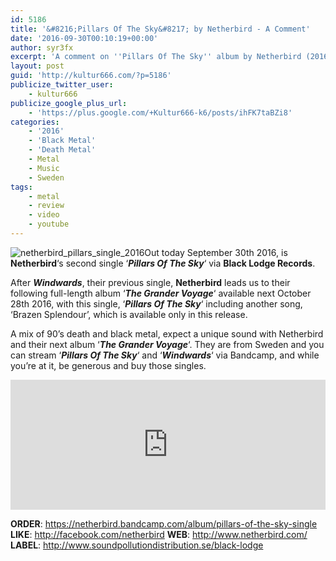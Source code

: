 ```yaml
---
id: 5186
title: '&#8216;Pillars Of The Sky&#8217; by Netherbird - A Comment'
date: '2016-09-30T00:10:19+00:00'
author: syr3fx
excerpt: 'A comment on ''Pillars Of The Sky'' album by Netherbird (2016).'
layout: post
guid: 'http://kultur666.com/?p=5186'
publicize_twitter_user:
    - kultur666
publicize_google_plus_url:
    - 'https://plus.google.com/+Kultur666-k6/posts/ihFK7taBZi8'
categories:
    - '2016'
    - 'Black Metal'
    - 'Death Metal'
    - Metal
    - Music
    - Sweden
tags:
    - metal
    - review
    - video
    - youtube
---
```


![netherbird_pillars_single_2016](http://localhost:8080/wp-content/uploads/2016/09/netherbird_pillars_single_2016.jpg)Out today September 30th 2016, is **Netherbird**‘s second single ‘***Pillars Of The Sky***‘ via **Black Lodge Records**.

After ***Windwards***, their previous single, **Netherbird** leads us to their following full-length album ‘***The Grander Voyage***‘ available next October 28th 2016, with this single, ‘***Pillars Of The Sky***‘ including another song, ‘Brazen Splendour’, which is available only in this release.

A mix of 90’s death and black metal, expect a unique sound with Netherbird and their next album ‘***The Grander Voyage***‘. They are from Sweden and you can stream ‘***Pillars Of The Sky***‘ and ‘***Windwards***‘ via Bandcamp, and while you’re at it, be generous and buy those singles.

<iframe style="border: 0; width: 100%; height: 208px;" src="https://bandcamp.com/EmbeddedPlayer/album=4197373438/size=large/bgcol=333333/linkcol=e99708/tracklist=false/transparent=true/" seamless></iframe>

**ORDER**: <https://netherbird.bandcamp.com/album/pillars-of-the-sky-single>
**LIKE**: <http://facebook.com/netherbird>
**WEB**: <http://www.netherbird.com/>
**LABEL**: <http://www.soundpollutiondistribution.se/black-lodge>